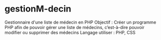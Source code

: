 # gestionM-decin
Gestionnaire d'une liste de médecin en PHP
Objectif : Créer un programme PHP afin de pouvoir gérer une liste de médecins, c’est-à-dire pouvoir modifier ou supprimer des médecins
Langage utiliser : PHP, CSS
